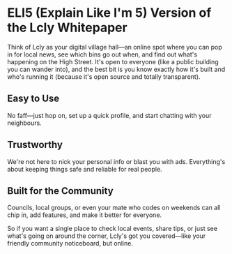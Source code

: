# ELI5 (Explain Like I'm 5) Version of the Lcly Whitepaper

Think of Lcly as your digital village hall—an online spot where you can pop in for local news, see which bins go out when, and find out what's happening on the High Street. It's open to everyone (like a public building you can wander into), and the best bit is you know exactly how it's built and who's running it (because it's open source and totally transparent).

## Easy to Use

No faff—just hop on, set up a quick profile, and start chatting with your neighbours.

## Trustworthy

We're not here to nick your personal info or blast you with ads. Everything's about keeping things safe and reliable for real people.

## Built for the Community

Councils, local groups, or even your mate who codes on weekends can all chip in, add features, and make it better for everyone.

So if you want a single place to check local events, share tips, or just see what's going on around the corner, Lcly's got you covered—like your friendly community noticeboard, but online.
